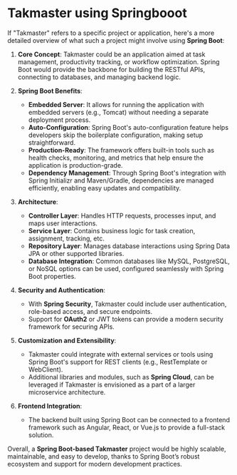 # Takmaster using Springbooot
If "Takmaster" refers to a specific project or application, here's a more detailed overview of what such a project might involve using **Spring Boot**:

1. **Core Concept**: Takmaster could be an application aimed at task management, productivity tracking, or workflow optimization. Spring Boot would provide the backbone for building the RESTful APIs, connecting to databases, and managing backend logic.

2. **Spring Boot Benefits**:
   - **Embedded Server**: It allows for running the application with embedded servers (e.g., Tomcat) without needing a separate deployment process.
   - **Auto-Configuration**: Spring Boot's auto-configuration feature helps developers skip the boilerplate configuration, making setup straightforward.
   - **Production-Ready**: The framework offers built-in tools such as health checks, monitoring, and metrics that help ensure the application is production-grade.
   - **Dependency Management**: Through Spring Boot's integration with Spring Initializr and Maven/Gradle, dependencies are managed efficiently, enabling easy updates and compatibility.

3. **Architecture**:
   - **Controller Layer**: Handles HTTP requests, processes input, and maps user interactions.
   - **Service Layer**: Contains business logic for task creation, assignment, tracking, etc.
   - **Repository Layer**: Manages database interactions using Spring Data JPA or other supported libraries.
   - **Database Integration**: Common databases like MySQL, PostgreSQL, or NoSQL options can be used, configured seamlessly with Spring Boot properties.

4. **Security and Authentication**:
   - With **Spring Security**, Takmaster could include user authentication, role-based access, and secure endpoints.
   - Support for **OAuth2** or JWT tokens can provide a modern security framework for securing APIs.

5. **Customization and Extensibility**:
   - Takmaster could integrate with external services or tools using Spring Boot's support for REST clients (e.g., RestTemplate or WebClient).
   - Additional libraries and modules, such as **Spring Cloud**, can be leveraged if Takmaster is envisioned as a part of a larger microservice architecture.

6. **Frontend Integration**:
   - The backend built using Spring Boot can be connected to a frontend framework such as Angular, React, or Vue.js to provide a full-stack solution.

Overall, a **Spring Boot-based Takmaster** project would be highly scalable, maintainable, and easy to develop, thanks to Spring Boot’s robust ecosystem and support for modern development practices.
